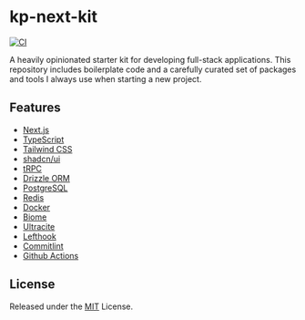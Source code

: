 # kp-next-kit

[![CI](https://github.com/kpapa05/kp-next-kit/actions/workflows/ci.yml/badge.svg)](https://github.com/kpapa05/kp-next-kit/actions/workflows/ci.yml)

A heavily opinionated starter kit for developing full-stack applications. This repository includes boilerplate code and a carefully curated set of packages and tools I always use when starting a new project.

## Features

- [Next.js](https://nextjs.org/)
- [TypeScript](https://www.typescriptlang.org/)
- [Tailwind CSS](https://tailwindcss.com/)
- [shadcn/ui](https://ui.shadcn.com/)
- [tRPC](https://trpc.io/)
- [Drizzle ORM](https://orm.drizzle.team/)
- [PostgreSQL](https://www.postgresql.org/)
- [Redis](https://redis.io/)
- [Docker](https://www.docker.com/)
- [Biome](https://biomejs.dev/)
- [Ultracite](https://ultracite.dev/)
- [Lefthook](https://lefthook.dev/)
- [Commitlint](https://commitlint.js.org/)
- [Github Actions](https://github.com/features/actions)

## License

Released under the [MIT](./LICENSE) License.
